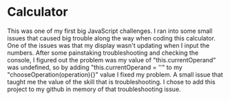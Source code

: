 # Calculator
This was one of my first big JavaScript challenges. I ran into some small issues that caused big trouble along the way when coding this calculator. One of the issues was that my display wasn't updating when I input the numbers. After some painstaking troubleshooting and checking the console, I figured out the problem was my value of "this.currentOperand" was undefined, so by adding "this.currentOperand = ''" to my "chooseOperation(operation){}" value I fixed my problem. A small issue that taught me the value of the skill that is troubleshooting. I chose to add this project to my github in memory of that troubleshooting issue.

